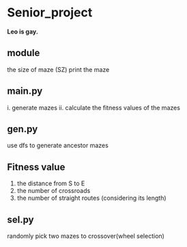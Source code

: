 # Senior_project
**Leo is gay.**

## module
the size of maze (SZ)
print the maze

## main.py
i. generate mazes
ii. calculate the fitness values of the mazes

## gen.py
use dfs to generate ancestor mazes

## Fitness value
1. the distance from S to E <br>
2. the number of crossroads <br>
3. the number of straight routes (considering its length) <br>

## sel.py
randomly pick two mazes to crossover(wheel selection)
